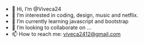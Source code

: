 - 👋 Hi, I’m @Viveca24
- 👀 I’m interested in coding, design, music and netflix.
- 🌱 I’m currently learning javascript and bootstrap
- 💞️ I’m looking to collaborate on ...
- 📫 How to reach me: viveca2412@gmail.com

<!---
Viveca24/Viveca24 is a ✨ special ✨ repository because its `README.md` (this file) appears on your GitHub profile.
You can click the Preview link to take a look at your changes.
--->
